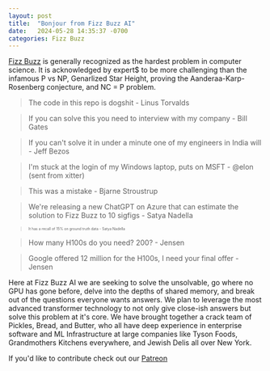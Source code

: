 ```yaml
---
layout: post
title:  "Bonjour from Fizz Buzz AI"
date:   2024-05-28 14:35:37 -0700
categories: Fizz Buzz
---
```


[Fizz Buzz](https://en.wikipedia.org/wiki/Fizz_buzz) is generally recognized as the hardest
problem in computer science. It is acknowledged by expert$ to be more challenging than the
infamous P vs NP, Genarlized Star Height, proving the Aanderaa-Karp-Rosenberg conjecture, and 
NC = P problem.

> The code in this repo is dogshit - Linus Torvalds

> If you can solve this you need to interview with my company - Bill Gates

> If you can't solve it in under a minute one of my engineers in India will - Jeff Bezos

> I'm stuck at the login of my Windows laptop, puts on MSFT - @elon (sent from xitter)

> This was a mistake - Bjarne Stroustrup

> We're releasing a new ChatGPT on Azure that can estimate the solution to Fizz Buzz to 10 sigfigs - Satya Nadella

> <span style="font-size:0.5em;">It has a recall of 15% on ground truth data - Satya Nadella</span>

> How many H100s do you need? 200? - Jensen

> Google offered 12 million for the H100s, I need your final offer - Jensen

Here at Fizz Buzz AI we are seeking to solve the unsolvable, go where no GPU has gone before, delve into the
depths of shared memory, and break out of the questions everyone wants answers. We plan to leverage the most
advanced transformer technology to not only give close-ish answers but solve this problem at it's core.
We have brought together a crack team of Pickles, Bread, and Butter, who all have deep experience in enterprise
software and ML Infrastructure at large companies like Tyson Foods, Grandmothers Kitchens everywhere, and
Jewish Delis all over New York.

If you'd like to contribute check out our [Patreon](https://www.patreon.com/fizz_buzz_ai)

[fizz-buzz-ai-gh]: https://github.com/pickles-bread-and-butter/fizz-buzz-ai
